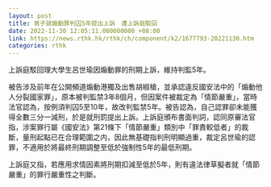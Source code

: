 ```yaml
---
layout: post
title: 男子就煽動罪判囚5年提出上訴　遭上訴庭駁回
date: 2022-11-30 12:05:11.000000000 +08:00
link: https://news.rthk.hk/rthk/ch/component/k2/1677793-20221130.htm
categories: rthk
---
```


上訴庭駁回理大學生呂世瑜因煽動罪的刑期上訴，維持判監5年。

被告涉及前年在公開頻道煽動港獨及出售胡椒槍，並承認違反國安法中的「煽動他人分裂國家罪」，原本被判監禁3年8個月，但因案件被裁定為「情節嚴重」，當時法官認為，按例須判囚5至10年，故改判監禁5年。被告認為，自己認罪卻未能獲得全數三分一減刑，於是就刑罰提出上訴。上訴庭頒布書面判詞，認同原審法官指，涉案罪行屬《國安法》第21條下「情節嚴重」類別中「罪責較低者」的裁斷，量刑起點已在合理範圍之内，因此無基礎指判刑明顯過重，裁定呂世瑜的認罪，不適用於將最終刑期調整至低於強制性5年的最低刑期。

上訴庭又指，若應用求情因素將刑期扣減至低於5年，則有違法律草擬者就「情節嚴重」的罪行嚴重性之判斷。
